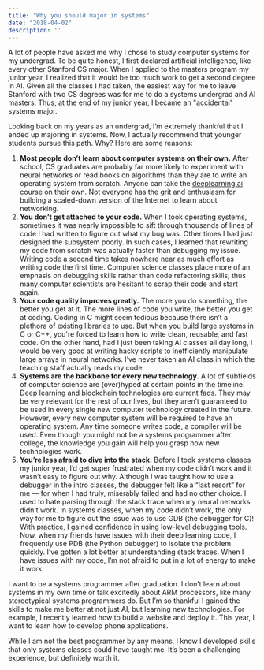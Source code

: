 ```yaml
---
title: "Why you should major in systems"
date: "2018-04-02"
description: ''
---
```


A lot of people have asked me why I chose to study computer systems for my undergrad. To be quite honest, I first declared artificial intelligence, like every other Stanford CS major. When I applied to the masters program my junior year, I realized that it would be too much work to get a second degree in AI. Given all the classes I had taken, the easiest way for me to leave Stanford with two CS degrees was for me to do a systems undergrad and AI masters. Thus, at the end of my junior year, I became an "accidental" systems major.

Looking back on my years as an undergrad, I’m extremely thankful that I ended up majoring in systems. Now, I actually recommend that younger students pursue this path. Why? Here are some reasons:

1. **Most people don’t learn about computer systems on their own.** After school, CS graduates are probably far more likely to experiment with neural networks or read books on algorithms than they are to write an operating system from scratch. Anyone can take the [deeplearning.ai](https://www.deeplearning.ai/) course on their own. Not everyone has the grit and enthusiasm for building a scaled-down version of the Internet to learn about networking.
2. **You don’t get attached to your code.** When I took operating systems, sometimes it was nearly impossible to sift through thousands of lines of code I had written to figure out what my bug was. Other times I had just designed the subsystem poorly. In such cases, I learned that rewriting my code from scratch was actually faster than debugging my issue. Writing code a second time takes nowhere near as much effort as writing code the first time. Computer science classes place more of an emphasis on debugging skills rather than code refactoring skills; thus many computer scientists are hesitant to scrap their code and start again.
3. **Your code quality improves greatly.** The more you do something, the better you get at it. The more lines of code you write, the better you get at coding. Coding in C might seem tedious because there isn’t a plethora of existing libraries to use. But when you build large systems in C or C++, you're forced to learn how to write clean, reusable, and fast code. On the other hand, had I just been taking AI classes all day long, I would be very good at writing hacky scripts to inefficiently manipulate large arrays in neural networks. I’ve never taken an AI class in which the teaching staff actually reads my code.
4. **Systems are the backbone for every new technology.** A lot of subfields of computer science are (over)hyped at certain points in the timeline. Deep learning and blockchain technologies are current fads. They may be very relevant for the rest of our lives, but they aren’t guaranteed to be used in every single new computer technology created in the future. However, every new computer system will be required to have an operating system. Any time someone writes code, a compiler will be used. Even though you might not be a systems programmer after college, the knowledge you gain will help you grasp how new technologies work. 
5. **You’re less afraid to dive into the stack.** Before I took systems classes my junior year, I’d get super frustrated when my code didn’t work and it wasn’t easy to figure out why. Although I was taught how to use a debugger in the intro classes, the debugger felt like a “last resort” for me — for when I had truly, miserably failed and had no other choice. I used to hate parsing through the stack trace when my neural networks didn’t work. In systems classes, when my code didn’t work, the only way for me to figure out the issue was to use GDB (the debugger for C)! With practice, I gained confidence in using low-level debugging tools. Now, when my friends have issues with their deep learning code, I frequently use PDB (the Python debugger) to isolate the problem quickly. I’ve gotten a lot better at understanding stack traces. When I have issues with my code, I’m not afraid to put in a lot of energy to make it work.

I want to be a systems programmer after graduation. I don’t learn about systems in my own time or talk excitedly about ARM processors, like many stereotypical systems programmers do. But I’m so thankful I gained the skills to make me better at not just AI, but learning new technologies. For example, I recently learned how to build a website and deploy it. This year, I want to learn how to develop phone applications.

While I am not the best programmer by any means, I know I developed skills that only systems classes could have taught me. It’s been a challenging experience, but definitely worth it.
